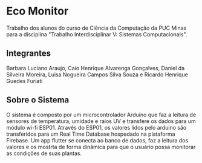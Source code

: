 # Eco Monitor

Trabalho dos alunos do curso de Ciência da Computação da PUC Minas para a disciplina "Trabalho Interdisciplinar V: Sistemas Computacionais".

## Integrantes

Barbara Luciano Araujo, Caio Henrique Alvarenga Gonçalves, Daniel da Silveira Moreira, Luisa Nogueira Campos Silva Souza e Ricardo Henrique Guedes Furiati

## Sobre o Sistema
O sistema é composto por um microcontrolador Arduino que faz a leitura de sensores de temperatura, umidade e raios UV e transfere os dados para um módulo wi-fi ESP01. Através do ESP01, os valores lidos pelo arduino são transferidos para um Real Time Database hospedado na plataforma Firebase.
Um app flutter se conecta ao banco de dados, faz a leitura dos valores e os mostrta de forma dinâmica para que o usuário possa monitorar as condições de suas plantas.
